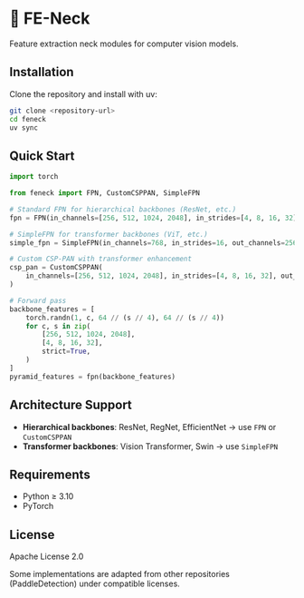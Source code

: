 # 🦊 FE-Neck

Feature extraction neck modules for computer vision models.

## Installation

Clone the repository and install with uv:

```bash
git clone <repository-url>
cd feneck
uv sync
```

## Quick Start

```python
import torch

from feneck import FPN, CustomCSPPAN, SimpleFPN

# Standard FPN for hierarchical backbones (ResNet, etc.)
fpn = FPN(in_channels=[256, 512, 1024, 2048], in_strides=[4, 8, 16, 32], out_channels=256)

# SimpleFPN for transformer backbones (ViT, etc.)
simple_fpn = SimpleFPN(in_channels=768, in_strides=16, out_channels=256, num_levels=5, start_level=2)

# Custom CSP-PAN with transformer enhancement
csp_pan = CustomCSPPAN(
    in_channels=[256, 512, 1024, 2048], in_strides=[4, 8, 16, 32], out_channels=256, use_transformer=True
)

# Forward pass
backbone_features = [
    torch.randn(1, c, 64 // (s // 4), 64 // (s // 4))
    for c, s in zip(
        [256, 512, 1024, 2048],
        [4, 8, 16, 32],
        strict=True,
    )
]
pyramid_features = fpn(backbone_features)
```

## Architecture Support

- **Hierarchical backbones**: ResNet, RegNet, EfficientNet → use `FPN` or `CustomCSPPAN`
- **Transformer backbones**: Vision Transformer, Swin → use `SimpleFPN`

## Requirements

- Python ≥ 3.10
- PyTorch

## License

Apache License 2.0

Some implementations are adapted from other repositories (PaddleDetection) under compatible licenses.
